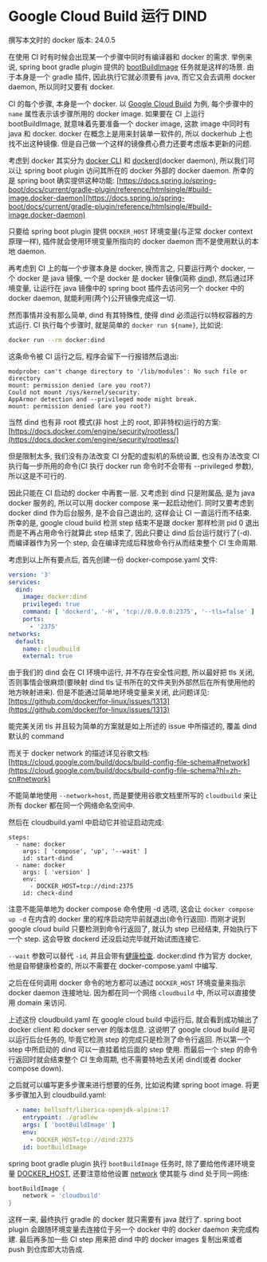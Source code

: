 # Google Cloud Build 运行 DIND

撰写本文时的 docker 版本: 24.0.5

在使用 CI 时有时候会出现某一个步骤中同时有编译器和 docker 的需求. 举例来说, spring boot gradle plugin 提供的 [bootBuildImage](https://docs.spring.io/spring-boot/docs/current/gradle-plugin/reference/htmlsingle/#build-image) 任务就是这样的场景. 由于本身是一个 gradle 插件, 因此执行它就必须要有 java, 而它又会去调用 docker daemon, 所以同时又要有 docker.

CI 的每个步骤, 本身是一个 docker. 以 [Google Cloud Build](https://cloud.google.com/build/docs/build-config-file-schema#build\_steps) 为例, 每个步骤中的 `name` 属性表示该步骤所用的 docker image. 如果要在 CI 上运行 bootBuildImage, 就意味着先要准备一个 docker image, 这款 image 中同时有 java 和 docker. docker 在概念上是用来封装单一软件的, 所以 dockerhub 上也找不出这种镜像. 但是自己做一个这样的镜像费心费力还要考虑版本更新的问题.

考虑到 docker 其实分为 [docker CLI](https://docs.docker.com/engine/reference/commandline/cli/) 和 [dockerd](https://docs.docker.com/engine/reference/commandline/dockerd)(docker daemon), 所以我们可以让 spring boot plugin 访问其所在的 docker 外部的 docker daemon. 所幸的是 spring boot 确实提供这种功能: [https://docs.spring.io/spring-boot/docs/current/gradle-plugin/reference/htmlsingle/#build-image.docker-daemon](https://docs.spring.io/spring-boot/docs/current/gradle-plugin/reference/htmlsingle/#build-image.docker-daemon)

只要给 spring boot plugin 提供 `DOCKER_HOST` 环境变量(与正常 docker context 原理一样), 插件就会使用环境变量所指向的 docker daemon 而不是使用默认的本地 daemon.

再考虑到 CI 上的每一个步骤本身是 docker, 换而言之, 只要运行两个 docker, 一个 docker 是 java 镜像, 一个是 docker 是 docker 镜像(简称 [dind](https://www.docker.com/blog/docker-can-now-run-within-docker/)), 然后通过环境变量, 让运行在 java 镜像中的 spring boot 插件去访问另一个 docker 中的 docker daemon, 就能利用(两个)公开镜像完成这一切.

然而事情并没有那么简单, dind 有其特殊性, 使得 dind 必须运行以特权容器的方式运行. CI 执行每个步骤时, 就是简单的 `docker run ${name}`, 比如说:

```bash
docker run --rm docker:dind
```

这条命令被 CI 运行之后, 程序会留下一行报错然后退出:

```
modprobe: can't change directory to '/lib/modules': No such file or directory
mount: permission denied (are you root?)
Could not mount /sys/kernel/security.
AppArmor detection and --privileged mode might break.
mount: permission denied (are you root?)
```

当然 dind 也有非 root 模式(非 host 上的 root, 即非特权)运行的方案:  [https://docs.docker.com/engine/security/rootless/](https://docs.docker.com/engine/security/rootless/)

但是限制太多, 我们没有办法改变 CI 分配的虚拟机的系统设置, 也没有办法改变 CI 执行每一步所用的命令(CI 执行 docker run 命令时不会带有 --privileged 参数), 所以这是不可行的.

因此只能在 CI 启动的 docker 中再套一层. 又考虑到 dind 只是附属品, 是为 java docker 服务的, 所以可以用 docker compose 来一起启动他们. 同时又要考虑到 docker dind 作为后台服务, 是不会自己退出的, 这样会让 CI 一直运行而不结束. 所幸的是, google cloud build 检测 step 结束不是跟 docker 那样检测 pid 0 退出而是不再占用命令行就算此 step 结束了, 因此只要让 dind 后台运行就行了(-d). 而编译器作为另一个 step, 会在编译完成后释放命令行从而结束整个 CI 生命周期.

考虑到以上所有要点后, 首先创建一份 docker-compose.yaml 文件:

```yaml
version: '3'
services:
  dind:
    image: docker:dind
    privileged: true
    command: [ 'dockerd', '-H', 'tcp://0.0.0.0:2375', '--tls=false' ]
    ports:
      - '2375'
networks:
  default:
    name: cloudbuild
    external: true
```

由于我们的 dind 会在 CI 环境中运行, 并不存在安全性问题, 所以最好把 tls 关闭, 否则事情会很麻烦(要映射 dind  tls 证书所在的文件夹到外部然后在所有使用他的地方映射进来). 但是不能通过简单地环境变量来关闭, 此问题详见: [https://github.com/docker/for-linux/issues/1313](https://github.com/docker/for-linux/issues/1313)

能完美关闭 tls 并且较为简单的方案就是如上所述的 issue 中所描述的, 覆盖 dind 默认的 command

而关于 docker network 的描述详见谷歌文档: [https://cloud.google.com/build/docs/build-config-file-schema#network](https://cloud.google.com/build/docs/build-config-file-schema?hl=zh-cn#network)

不能简单地使用 `--network=host`, 而是要使用谷歌文档里所写的 `cloudbuild` 来让所有 docker 都在同一个网络命名空间中.

然后在 cloudbuild.yaml 中启动它并验证启动完成:

```
steps:
  - name: docker
    args: [ 'compose', 'up', '--wait' ]
    id: start-dind
  - name: docker
    args: [ 'version' ]
    env:
      - DOCKER_HOST=tcp://dind:2375
    id: check-dind
```

注意不能简单地为 docker compose 命令使用 -d 选项, 这会让 `docker compose up -d` 在内含的 docker 里的程序启动完毕前就退出(命令行返回). 而刚才说到 google cloud build 只要检测到命令行返回了, 就认为 step 已经结束, 开始执行下一个 step. 这会导致 dockerd 还没启动完毕就开始试图连接它.

`--wait` 参数可以替代 `-id`, 并且会带有[健康检查](https://docs.docker.com/compose/compose-file/05-services/#healthcheck). docker:dind 作为官方 docker, 他是自带健康检查的, 所以不需要在 docker-compose.yaml 中编写.

之后在任何调用 docker 命令的地方都可以通过 `DOCKER_HOST` 环境变量来指示 docker daemon 连接地址. 因为都在同一个网络 `cloudbuild` 中, 所以可以直接使用 domain 来访问.

上述这份 cloudbuild.yaml 在 google cloud build 中运行后, 就会看到成功输出了 docker client 和 docker server 的版本信息. 这说明了 google cloud build 是可以运行后台任务的, 毕竟它检测 step 的完成只是检测了命令行返回. 所以第一个 step 中所启动的 dind 可以一直挂着给后面的 step 使用. 而最后一个 step 的命令行返回时就会结束整个 CI 生命周期, 也不需要特地去关闭 dind(或者 docker compose down).

之后就可以编写更多步骤来进行想要的任务, 比如说构建 spring boot image. 将更多步骤加入到 cloudbuild.yaml:

```yaml
  - name: bellsoft/liberica-openjdk-alpine:17
    entrypoint: ./gradlew
    args: [ 'bootBuildImage' ]
    env:
      - DOCKER_HOST=tcp://dind:2375
    id: bootBuildImage
```

spring boot gradle plugin 执行 `bootBuildImage` 任务时, 除了要给他传递环境变量 [DOCKER\_HOST](https://docs.spring.io/spring-boot/docs/current/gradle-plugin/reference/htmlsingle/#build-image.docker-daemon), 还要注意给他设置 [network](https://docs.spring.io/spring-boot/docs/current/gradle-plugin/reference/htmlsingle/#build-image.docker-daemon) 使其能与 dind 处于同一网络:

```groovy
bootBuildImage {
    network = 'cloudbuild'
}
```

这样一来, 最终执行 gradle 的 docker 就只需要有 java 就行了. spring boot plugin 会跟随环境变量去连接位于另一个 docker 中的 docker daemon 来完成构建. 最后再多加一些 CI step 用来把 dind 中的 docker images 复制出来或者 push 到仓库即大功告成.
